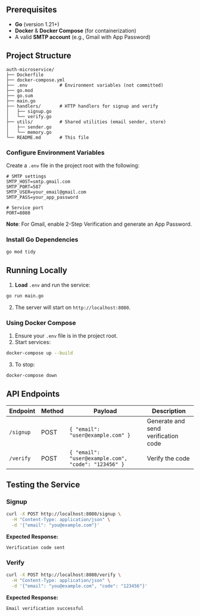 ## Prerequisites

- **Go** (version 1.21+)
- **Docker** & **Docker Compose** (for containerization)
- A valid **SMTP account** (e.g., Gmail with App Password)

## Project Structure

```
auth-microservice/
├── Dockerfile
├── docker-compose.yml
├── .env            # Environment variables (not committed)
├── go.mod
├── go.sum
├── main.go
├── handlers/       # HTTP handlers for signup and verify
│   ├── signup.go
│   └── verify.go
├── utils/          # Shared utilities (email sender, store)
│   ├── sender.go
│   └── memory.go
└── README.md       # This file
```


### Configure Environment Variables

Create a `.env` file in the project root with the following:

```env
# SMTP settings
SMTP_HOST=smtp.gmail.com
SMTP_PORT=587
SMTP_USER=your_email@gmail.com
SMTP_PASS=your_app_password

# Service port
PORT=8080
```

**Note**: For Gmail, enable 2-Step Verification and generate an App Password.

### Install Go Dependencies

```bash
go mod tidy
```

## Running Locally

1. **Load** `.env` and run the service:

```bash
go run main.go
```

2. The server will start on `http://localhost:8080`.


### Using Docker Compose

1. Ensure your `.env` file is in the project root.
2. Start services:

```bash
docker-compose up --build
```

3. To stop:

```bash
docker-compose down
```

## API Endpoints

| Endpoint | Method | Payload | Description |
|----------|--------|---------|-------------|
| `/signup` | POST | `{ "email": "user@example.com" }` | Generate and send verification code |
| `/verify` | POST | `{ "email": "user@example.com", "code": "123456" }` | Verify the code |

## Testing the Service

### Signup

```bash
curl -X POST http://localhost:8080/signup \
  -H "Content-Type: application/json" \
  -d '{"email": "you@example.com"}'
```

**Expected Response:**
```
Verification code sent
```

### Verify

```bash
curl -X POST http://localhost:8080/verify \
  -H "Content-Type: application/json" \
  -d '{"email": "you@example.com", "code": "123456"}'
```

**Expected Response:**
```
Email verification successful
```